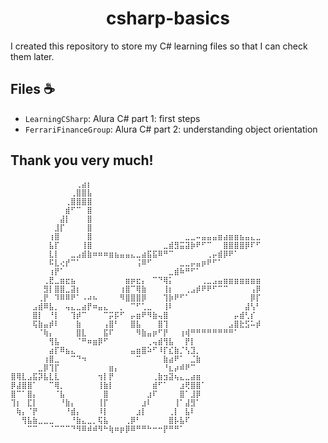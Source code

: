 <h1 align="center">csharp-basics</h1>

<p>I created this repository to store my C# learning files so that I can check them later.</p>

<h2>Files ☕</h2>

- `LearningCSharp`: Alura C# part 1: first steps
- `FerrariFinanceGroup`: Alura C# part 2: understanding object orientation
<h2>Thank you very much!</h2>

```
⠀⠀⠀⠀⠀⠀⠀⠀⠀⠀⠀⠀⢀⣴⡆⠀⠀⠀⠀⠀⠀⠀⠀⠀⠀⠀⠀⠀⠀⠀⠀⠀⠀⠀⠀⠀⠀⠀⠀⠀⠀⠀⠀⠀⠀⠀
⠀⠀⠀⠀⠀⠀⠀⠀⠀⠀⠀⢀⣿⣿⣧⠀⠀⠀⠀⠀⠀⠀⠀⠀⠀⠀⠀⠀⠀⠀⠀⠀⠀⠀⠀⠀⠀⠀⠀⠀⠀⠀⠀⠀⠀⠀
⠀⠀⠀⠀⠀⠀⠀⠀⠀⠀⢀⣿⣿⣿⣿⠀⠀⠀⠀⠀⠀⠀⠀⠀⠀⠀⠀⠀⠀⠀⠀⠀⠀⠀⠀⠀⠀⠀⠀⠀⠀⠀⠀⠀⠀⠀
⠀⠀⠀⠀⠀⠀⠀⠀⠀⠀⣾⠋⠉⠀⣿⠀⠀⠀⠀⠀⠀⠀⠀⠀⠀⠀⠀⠀⠀⠀⠀⠀⠀⠀⠀⠀⠀⠀⠀⠀⠀⠀⠀⠀⠀⠀
⠀⠀⠀⠀⠀⠀⠀⠀⠀⣼⡇⠀⠀⠀⣿⠀⠀⠀⠀⠀⠀⠀⠀⠀⠀⠀⠀⠀⠀⠀⠀⠀⠀⠀⠀⠀⠀⠀⠀⠀⠀⠀⠀⠀⠀⠀
⠀⠀⠀⠀⠀⠀⠀⠀⣸⡏⠀⠀⠀⠀⣿⠀⠀⠀⠀⠀⠀⠀⠀⠀⠀⠀⠀⠀⠀⠀⠀⠀⠀⠀⠀⠀⠀⠀⠀⠀⠀⠀⠀⠀⠀⠀
⠀⠀⠀⠀⠀⠀⠀⢰⣿⠀⠀⠀⠀⠀⣿⠀⠀⠀⠀⠀⠀⠀⠀⠀⠀⠀⠀⠀⠀⠀⠀⠀⣀⣀⠤⣤⣤⣤⣶⣴⣶⣶⣦⣤⣄⣀
⠀⠀⠀⠀⠀⠀⠀⣧⡏⠀⠀⠀⠀⢸⣿⠀⠀⠀⠀⠀⠀⠀⠀⠀⠀⠀⠀⠀⣀⣾⣻⣭⣽⡷⠟⠋⠉⠀⠀⣿⣿⣿⣿⡿⠏⠋
⠀⠀⠀⠀⠀⠀⠀⣇⡇⠀⠀⣀⣠⣾⣷⠶⠶⠶⣶⣦⣤⣤⣄⣀⣴⣯⣯⠿⠛⠉⠀⠀⠀⠀⠀⠀⢀⡤⣾⡿⠟⠁⠀⠀⠀⠀
⠀⠀⠀⠀⠀⠀⠀⠯⣇⢔⡞⠉⠁⠀⠀⠀⠀⠀⠀⠀⠀⠀⠀⢨⠿⠋⠀⠀⠀⠀⠀⣀⣀⡤⣤⡶⠟⠋⠁⠀⠀⠀⠀⠀⠀⠀
⠀⠀⠀⠀⠀⠀⠀⢰⡟⠁⠀⠀⠀⠀⠀⠀⠀⠀⠀⠀⠀⠀⠀⠀⠀⠀⠀⠀⠀⣀⣾⠷⠛⠋⠁⠀⠀⠀⠀⠀⠀⠀⠀⠀⠀⠀
⠀⠀⠀⠀⠀⠀⢀⣟⣀⣶⣖⣦⠀⠀⠀⠀⠀⠀⠀⠀⠀⣶⡶⣖⡄⠀⠉⠙⢿⡅⠀⠀⠀⠀⠀⢀⣀⣠⣤⣶⣶⣶⣶⣶⣶⣶
⠀⠀⠀⠀⠀⠀⣻⡇⣿⣿⣀⣽⡆⠀⠀⠀⠀⠀⠀⠀⢰⣿⠉⢿⣷⠀⠀⠀⢸⡆⠀⠀⢀⣠⡾⠟⠟⠋⠉⠉⠀⠀⠀⠀⢠⡿    
⠀⠀⠀⠀⠀⢀⡟⠀⠹⠿⠿⠟⠁⠠⠴⠦⠀⠀⠀⠀⠻⣿⣿⣿⡿⠀⠀⠀⢹⡷⠟⠋⠁⠀⠀⠀⠀⠀⠀⠀⠀⠀⠀⠀⡿⡏      
⠀⠀⠀⠀⣠⣾⠿⣧⡀⠀⢤⣄⣀⣴⡟⠶⣤⣄⠀⠀⡀⠀⠉⠋⢁⣀⠀⠀⢸⠇⠀⠀⠀⠀⠀⠀⠀⠀⠀⠀⠀⠀⠀⣼⢣⠃
⠀⠀⠀⠀⣿⡇⠀⠘⡇⠀⠀⢹⡾⠉⠀⠀⠀⠉⡭⡯⠋⠀⡤⣶⠟⠻⣷⢤⣿⠀⠀⠀⠀⠀⠀⠀⠀⠀⠀⠀⠀⡤⣾⢃⡎⠀
⠀⠀⠀⠀⢯⣷⣤⡾⠇⠀⠀⠀⣷⠀⠀⠀⠀⢠⣿⠃⠀⠀⣿⣧⠀⠀⠀⣿⢹⠀⠀⠀⠀⠀⠀⠀⠀⠀⠀⠀⣠⣿⣗⣫⠥⡾
⠀⠀⠀⠀⠀⠈⢷⡄⠀⠀⠀⠀⣿⣇⠀⠀⠀⣯⠏⠀⠀⠀⠀⠻⣷⣤⡶⠋⡟⠀⠀⢰⢾⠛⠛⠛⠛⠛⠛⠛⠛⠁⠀⠀⠀⠀
⠀⠀⠀⠀⠀⠀⠀⢻⣧⠀⠀⠀⠈⠛⠶⣶⡿⠋⠀⠀⠀⠀⠀⠀⠀⢀⢤⣾⢻⣧⠀⠀⡟⡇⠀⠀⠀⠀⠀⠀⠀⠀⠀⠀⠀⠀
⠀⠀⠀⠀⠀⠀⠀⣴⡏⠿⣦⣄⠀⠀⠀⠀⠀⠀⠀⠀⠀⠀⣤⣶⣿⠵⠋⠸⡏⣎⣷⡈⢣⣹⡀⠀⠀⠀⠀⠀⠀⠀⠀⠀⠀⠀
⠀⠀⠀⠀⠀⠀⢰⣿⣀⠀⠀⠉⠙⠲⠀⠀⠀⠀⠀⠀⠀⠀⠀⠉⠀⠀⠀⠀⣷⣴⠟⠁⠀⣈⣷⠀⠀⠀⠀⠀⠀⠀⠀⠀⠀⠀
⠀⠀⠀⠀⠀⣀⡿⢹⡏⠀⠀⠀⠀⠀⠀⠀⠀⠀⣶⡄⠀⠀⠀⠀⠀⠀⠀⠀⠘⣆⡴⠾⠟⠉⠀⠀⠀⠀⠀⠀⠀⠀⠀⠀⠀⠀
⣿⢿⣇⣠⣯⡽⣧⣇⣇⠀⠀⠀⠀⠀⠀⠀⢲⡇⡟⠀⠀⠀⠀⠀⠀⠀⢀⣷⣲⣽⢦⣄⣀⣴⣶⠀⠀⠀⠀⠀⠀⠀⠀⠀⠀⠀
⡿⣼⣿⣿⠁⠀⠀⠉⢿⡀⠀⠀⠀⠀⠀⠀⢸⣷⡇⠀⠀⠀⠀⠀⠀⠀⣾⠋⠁⠀⠀⣰⢟⣿⣿⠁⠀⠀⠀⠀⠀⠀⠀⠀⠀⠀
⣿⠉⠁⣿⡄⠀⠀⠀⠈⣧⠀⠀⠀⠀⠀⠀⠀⣿⠀⠀⠀⠀⠀⠀⠀⣰⠏⠀⠀⠀⠀⣿⠁⣸⡿⠀⠀⠀⠀⠀⠀⠀⠀⠀⠀⠀
⢹⡆⠀⣏⡇⠀⠀⠀⠀⠘⣷⡄⠀⠀⠀⠀⢸⡏⠀⠀⠀⠀⠀⠀⣰⠇⠀⠀⠀⠀⢸⠁⣼⣻⠁⠀⠀⠀⠀⠀⠀⠀⠀⠀⠀⠀
⠀⢷⡄⠈⡟⠀⠀⠀⠀⠀⠘⣾⡄⠀⠀⠀⠸⡇⠀⠀⠀⠀⠀⣰⡇⠀⠀⠀⠀⢀⡇⠀⣧⠇⠀⠀⠀⠀⠀⠀⠀⠀⠀⠀⠀⠀
⠀⠀⢻⣧⣷⣀⣀⣀⠀⠀⠀⠘⣷⣄⣀⡀⢯⣧⠀⠀⠀⢀⡿⠃⠀⠀⠀⠀⠀⣿⡧⣧⠏⠀⠀⠀⠀⠀⠀⠀⠀⠀⠀⠀⠀⠀
⠀⠀⠀⠉⠉⠀⠀⠈⠉⠉⠉⠙⠻⠿⠾⠾⠻⠓⢷⠶⡶⡿⠿⠛⠛⠓⠒⠒⡟⠛⠛⠁⠀⠀⠀⠀⠀⠀⠀⠀⠀⠀⠀⠀⠀⠀
```
